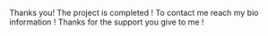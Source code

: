 Thanks you! 
The project is completed !
To contact me reach my bio information ! 
Thanks for the support you give to me !
